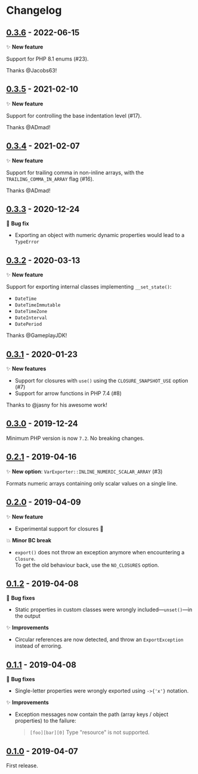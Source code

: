 # Changelog

## [0.3.6](https://github.com/brick/varexporter/releases/tag/0.3.6) - 2022-06-15

✨ **New feature**

Support for PHP 8.1 enums (#23).

Thanks @Jacobs63!

## [0.3.5](https://github.com/brick/varexporter/releases/tag/0.3.5) - 2021-02-10

✨ **New feature**

Support for controlling the base indentation level (#17).

Thanks @ADmad!

## [0.3.4](https://github.com/brick/varexporter/releases/tag/0.3.4) - 2021-02-07

✨ **New feature**

Support for trailing comma in non-inline arrays, with the `TRAILING_COMMA_IN_ARRAY` flag (#16).

Thanks @ADmad!

## [0.3.3](https://github.com/brick/varexporter/releases/tag/0.3.3) - 2020-12-24

🐛 **Bug fix**

- Exporting an object with numeric dynamic properties would lead to a `TypeError`

## [0.3.2](https://github.com/brick/varexporter/releases/tag/0.3.2) - 2020-03-13

✨ **New feature**

Support for exporting internal classes implementing `__set_state()`:

- `DateTime`
- `DateTimeImmutable`
- `DateTimeZone`
- `DateInterval`
- `DatePeriod`

Thanks @GameplayJDK!

## [0.3.1](https://github.com/brick/varexporter/releases/tag/0.3.1) - 2020-01-23

✨ **New features**

- Support for closures with `use()` using the `CLOSURE_SNAPSHOT_USE` option (#7)
- Support for arrow functions in PHP 7.4 (#8)

Thanks to @jasny for his awesome work!

## [0.3.0](https://github.com/brick/varexporter/releases/tag/0.3.0) - 2019-12-24

Minimum PHP version is now `7.2`. No breaking changes.

## [0.2.1](https://github.com/brick/varexporter/releases/tag/0.2.1) - 2019-04-16

✨ **New option**: `VarExporter::INLINE_NUMERIC_SCALAR_ARRAY` (#3)

Formats numeric arrays containing only scalar values on a single line.

## [0.2.0](https://github.com/brick/varexporter/releases/tag/0.2.0) - 2019-04-09

✨ **New feature**

- Experimental support for closures 🎉

💥 **Minor BC break**

- `export()` does not throw an exception anymore when encountering a `Closure`.  
  To get the old behaviour back, use the `NO_CLOSURES` option.

## [0.1.2](https://github.com/brick/varexporter/releases/tag/0.1.2) - 2019-04-08

🐛 **Bug fixes**

- Static properties in custom classes were wrongly included—`unset()`—in the output

✨ **Improvements**

- Circular references are now detected, and throw an `ExportException` instead of erroring.

## [0.1.1](https://github.com/brick/varexporter/releases/tag/0.1.1) - 2019-04-08

🐛 **Bug fixes**

- Single-letter properties were wrongly exported using `->{'x'}` notation.

✨ **Improvements**

- Exception messages now contain the path (array keys / object properties) to the failure:

    > `[foo][bar][0]` Type "resource" is not supported.

## [0.1.0](https://github.com/brick/varexporter/releases/tag/0.1.0) - 2019-04-07

First release.

